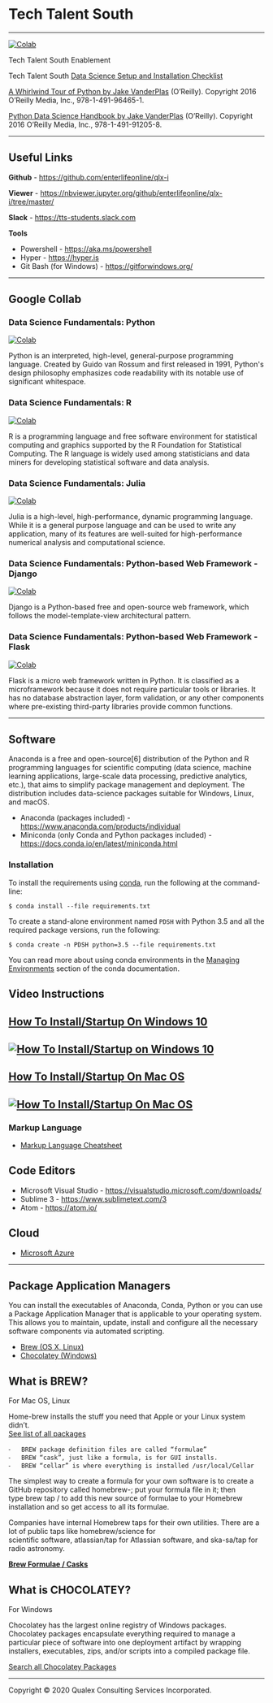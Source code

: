 <!-- 

## QLX-I

QLX Institute

## Documentation

QLX-I [Data Science Setup and Installation Checklist](http://qlx.services/enablement/files/qlx-iDataScienceChecklist.pdf)

-->

# Tech Talent South

- - -

[![Colab](https://colab.research.google.com/assets/colab-badge.svg)](https://colab.research.google.com/github/enterlifeonline/techtalentsouth/blob/master/datascience/python/index.ipynb)

Tech Talent South Enablement

Tech Talent South [Data Science Setup and Installation Checklist](http://qlx.services/enablement/files/TTSDataScienceChecklist.pdf)

[A Whirlwind Tour of Python by Jake VanderPlas](http://www.oreilly.com/programming/free/files/a-whirlwind-tour-of-python.pdf) (O’Reilly). Copyright 2016 O’Reilly Media, Inc., 978-1-491-96465-1.

[Python Data Science Handbook by Jake VanderPlas](https://github.com/jakevdp/PythonDataScienceHandbook) (O’Reilly). Copyright 2016 O’Reilly Media, Inc., 978-1-491-91205-8.

- - -

## Useful Links

**Github** - https://github.com/enterlifeonline/qlx-i

**Viewer** - https://nbviewer.jupyter.org/github/enterlifeonline/qlx-i/tree/master/

<!-- 

**Slack** - https://qlx-i.slack.com

!-->

**Slack** - https://tts-students.slack.com

**Tools** 

- Powershell - https://aka.ms/powershell
- Hyper - https://hyper.is 
- Git Bash (for Windows) - https://gitforwindows.org/

- - -
## Google Collab

### Data Science Fundamentals: Python
 
[![Colab](https://colab.research.google.com/assets/colab-badge.svg)](https://colab.research.google.com/github/enterlifeonline/techtalentsouth/blob/master/datascience/python/index.ipynb)

Python is an interpreted, high-level, general-purpose programming language. Created by Guido van Rossum and first released in 1991, Python's design philosophy emphasizes code readability with its notable use of significant whitespace.

### Data Science Fundamentals: R

[![Colab](https://colab.research.google.com/assets/colab-badge.svg)](https://colab.research.google.com/github/enterlifeonline/techtalentsouth/blob/master/datascience/r/index.ipynb)

R is a programming language and free software environment for statistical computing and graphics supported by the R Foundation for Statistical Computing. The R language is widely used among statisticians and data miners for developing statistical software and data analysis.

### Data Science Fundamentals: Julia

[![Colab](https://colab.research.google.com/assets/colab-badge.svg)](#)

Julia is a high-level, high-performance, dynamic programming language. While it is a general purpose language and can be used to write any application, many of its features are well-suited for high-performance numerical analysis and computational science.

### Data Science Fundamentals: Python-based Web Framework - Django 
[![Colab](https://colab.research.google.com/assets/colab-badge.svg)](#)

Django is a Python-based free and open-source web framework, which follows the model-template-view architectural pattern.

### Data Science Fundamentals: Python-based Web Framework - Flask 

[![Colab](https://colab.research.google.com/assets/colab-badge.svg)](#)

Flask is a micro web framework written in Python. It is classified as a microframework because it does not require particular tools or libraries. It has no database abstraction layer, form validation, or any other components where pre-existing third-party libraries provide common functions.

- - -

## Software

Anaconda is a free and open-source[6] distribution of the Python and R programming languages for scientific computing (data science, machine learning applications, large-scale data processing, predictive analytics, etc.), that aims to simplify package management and deployment. The distribution includes data-science packages suitable for Windows, Linux, and macOS. 

- Anaconda (packages included) - https://www.anaconda.com/products/individual
- Miniconda (only Conda and Python packages included) - https://docs.conda.io/en/latest/miniconda.html

### Installation

To install the requirements using [conda](http://conda.pydata.org), run the following at the command-line:

```
$ conda install --file requirements.txt
```

To create a stand-alone environment named ``PDSH`` with Python 3.5 and all the required package versions, run the following:

```
$ conda create -n PDSH python=3.5 --file requirements.txt
```

You can read more about using conda environments in the [Managing Environments](http://conda.pydata.org/docs/using/envs.html) section of the conda documentation.

## Video Instructions

**[How To Install/Startup On Windows 10](https://www.youtube.com/watch?v=WlkEw0zDBzg)**
---
[![How To Install/Startup on Windows 10](https://img.youtube.com/vi/WlkEw0zDBzg/0.jpg)](https://www.youtube.com/watch?v=WlkEw0zDBzg)
---

**[How To Install/Startup On Mac OS](https://www.youtube.com/watch?v=F1cO_gLnh60)**
---
[![How To Install/Startup On Mac OS](https://img.youtube.com/vi/F1cO_gLnh60/0.jpg)](https://www.youtube.com/watch?v=F1cO_gLnh60)
---

### Markup Language

- [Markup Language Cheatsheet](http://qlx.services/enablement/files/readmeMD.pdf)

## Code Editors

- Microsoft Visual Studio - https://visualstudio.microsoft.com/downloads/
- Sublime 3 - https://www.sublimetext.com/3
- Atom - https://atom.io/

## Cloud
- [Microsoft Azure](https://azure.microsoft.com/)

- - - 

## Package Application Managers

You can install the executables of Anaconda, Conda, Python or you can use a Package Application Manager that is applicable to your operating system. This allows you to maintain, update, install and configure all the necessary software components via automated scripting.

- [Brew (OS X, Linux)](https://brew.sh/)
- [Chocolatey (Windows)](https://chocolatey.org/)

## What is BREW?

For Mac OS, Linux

Home-brew installs the stuff you need that Apple or your Linux system didn’t.  
[See list of all packages](https://formulae.brew.sh/formula/)


	⁃	BREW package definition files are called “formulae”
	⁃	BREW “cask”, just like a formula, is for GUI installs.
	⁃	BREW “cellar” is where everything is installed /usr/local/Cellar


The simplest way to create a formula for your own software is to create a GitHub repository called homebrew-<something>; put your formula file in it; then type brew tap <username>/<something> to add this new source of formulae to your Homebrew installation and so get access to all its formulae.

Companies have internal Homebrew taps for their own utilities. There are a lot of public taps like homebrew/science for scientific software, atlassian/tap for Atlassian software, and ska-sa/tap for radio astronomy.

**[Brew Formulae / Casks](https://formulae.brew.sh/)**

## What is CHOCOLATEY?

For Windows

Chocolatey has the largest online registry of Windows packages. Chocolatey packages encapsulate everything required to manage a particular piece of software into one deployment artifact by wrapping installers, executables, zips, and/or scripts into a compiled package file.

[Search all Chocolatey Packages](https://chocolatey.org/packages)

- - -

Copyright © 2020 Qualex Consulting Services Incorporated.